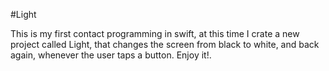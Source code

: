 #Light


This is my first contact programming in swift, at this time I crate a new project called Light, that changes the screen from black to white, and back again, whenever the user taps a button. 
Enjoy it!.
